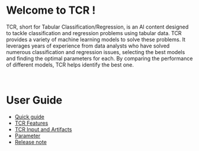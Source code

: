 # Welcome to TCR !

TCR, short for Tabular Classification/Regression, is an AI content designed to tackle classification and regression problems using tabular data. TCR provides a variety of machine learning models to solve these problems. It leverages years of experience from data analysts who have solved numerous classification and regression issues, selecting the best models and finding the optimal parameters for each. By comparing the performance of different models, TCR helps identify the best one.

<BR/>

# User Guide
- [Quick guide](https://mellerikat.com/user_guide/data_scientist_guide/ai_contents/tcr/)
- [TCR Features](https://mellerikat.com/user_guide/data_scientist_guide/ai_contents/tcr/features)
- [TCR Input and Artifacts](https://mellerikat.com/user_guide/data_scientist_guide/ai_contents/tcr/data)
- [Parameter](https://mellerikat.com/user_guide/data_scientist_guide/ai_contents/tcr/parameter)
- [Release note](https://mellerikat.com/user_guide/data_scientist_guide/ai_contents/tcr/release)
